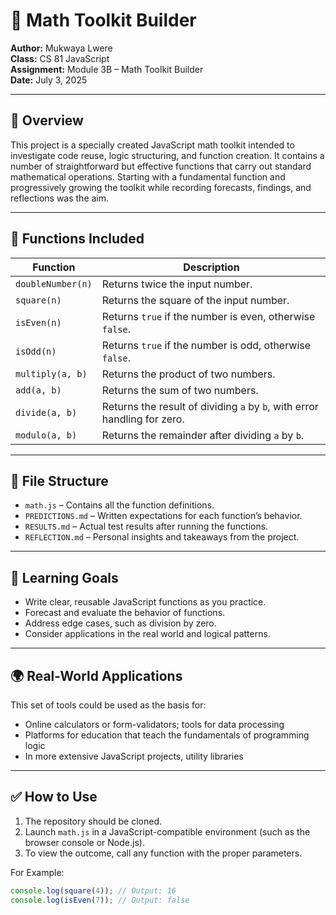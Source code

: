 # 🧮 Math Toolkit Builder

**Author:** Mukwaya Lwere  
**Class:** CS 81 JavaScript  
**Assignment:** Module 3B – Math Toolkit Builder  
**Date:** July 3, 2025

---

## 📘 Overview

This project is a specially created JavaScript math toolkit intended to investigate code reuse, logic structuring, and function creation. It contains a number of straightforward but effective functions that carry out standard mathematical operations. Starting with a fundamental function and progressively growing the toolkit while recording forecasts, findings, and reflections was the aim.

---

## 🔧 Functions Included

| Function        | Description                                                                 |
|-----------------|-----------------------------------------------------------------------------|
| `doubleNumber(n)` | Returns twice the input number.                                             |
| `square(n)`       | Returns the square of the input number.                                     |
| `isEven(n)`       | Returns `true` if the number is even, otherwise `false`.                   |
| `isOdd(n)`        | Returns `true` if the number is odd, otherwise `false`.                    |
| `multiply(a, b)`  | Returns the product of two numbers.                                         |
| `add(a, b)`       | Returns the sum of two numbers.                                             |
| `divide(a, b)`    | Returns the result of dividing `a` by `b`, with error handling for zero.    |
| `modulo(a, b)`    | Returns the remainder after dividing `a` by `b`.                            |

---

## 📂 File Structure

- `math.js` – Contains all the function definitions.
- `PREDICTIONS.md` – Written expectations for each function’s behavior.
- `RESULTS.md` – Actual test results after running the functions.
- `REFLECTION.md` – Personal insights and takeaways from the project.

---

## 🧠 Learning Goals

- Write clear, reusable JavaScript functions as you practice.
- Forecast and evaluate the behavior of functions.
- Address edge cases, such as division by zero.
- Consider applications in the real world and logical patterns.

---

## 🌍 Real-World Applications

This set of tools could be used as the basis for:

- Online calculators or form-validators; tools for data processing  
- Platforms for education that teach the fundamentals of programming logic  
- In more extensive JavaScript projects, utility libraries

---

## ✅ How to Use

1. The repository should be cloned.
2. Launch `math.js` in a JavaScript-compatible environment (such as the browser console or Node.js).
3. To view the outcome, call any function with the proper parameters.

For Example:
```javascript
console.log(square(4)); // Output: 16
console.log(isEven(7)); // Output: false